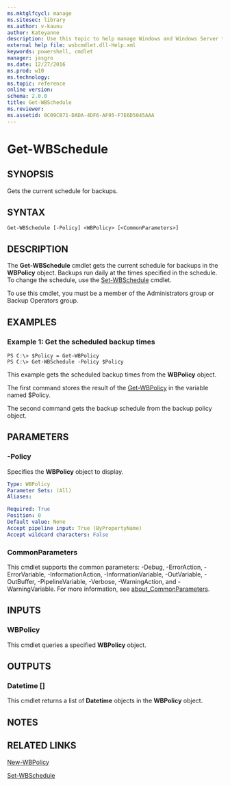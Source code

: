 ```yaml
---
ms.mktglfcycl: manage
ms.sitesec: library
ms.author: v-kaunu
author: Kateyanne
description: Use this topic to help manage Windows and Windows Server technologies with Windows PowerShell.
external help file: wsbcmdlet.dll-Help.xml
keywords: powershell, cmdlet
manager: jasgro
ms.date: 12/27/2016
ms.prod: w10
ms.technology: 
ms.topic: reference
online version: 
schema: 2.0.0
title: Get-WBSchedule
ms.reviewer:
ms.assetid: 0C09CB71-DADA-4DF6-AF95-F7E6D5045AAA
---
```


# Get-WBSchedule

## SYNOPSIS
Gets the current schedule for backups.

## SYNTAX

```
Get-WBSchedule [-Policy] <WBPolicy> [<CommonParameters>]
```

## DESCRIPTION
The **Get-WBSchedule** cmdlet gets the current schedule for backups in the **WBPolicy** object.
Backups run daily at the times specified in the schedule.
To change the schedule, use the [Set-WBSchedule](./Set-WBSchedule.md) cmdlet.

To use this cmdlet, you must be a member of the Administrators group or Backup Operators group.

## EXAMPLES

### Example 1: Get the scheduled backup times
```
PS C:\> $Policy = Get-WBPolicy
PS C:\> Get-WBSchedule -Policy $Policy
```

This example gets the scheduled backup times from the **WBPolicy** object.

The first command stores the result of the [Get-WBPolicy](./Get-WBPolicy.md) in the variable named $Policy.

The second command gets the backup schedule from the backup policy object.

## PARAMETERS

### -Policy
Specifies the **WBPolicy** object to display.

```yaml
Type: WBPolicy
Parameter Sets: (All)
Aliases: 

Required: True
Position: 0
Default value: None
Accept pipeline input: True (ByPropertyName)
Accept wildcard characters: False
```

### CommonParameters
This cmdlet supports the common parameters: -Debug, -ErrorAction, -ErrorVariable, -InformationAction, -InformationVariable, -OutVariable, -OutBuffer, -PipelineVariable, -Verbose, -WarningAction, and -WarningVariable. For more information, see [about_CommonParameters](http://go.microsoft.com/fwlink/?LinkID=113216).

## INPUTS

### WBPolicy
This cmdlet queries a specified **WBPolicy** object.

## OUTPUTS

### Datetime []
This cmdlet returns a list of **Datetime** objects in the **WBPolicy** object.

## NOTES

## RELATED LINKS

[New-WBPolicy](./New-WBPolicy.md)

[Set-WBSchedule](./Set-WBSchedule.md)

